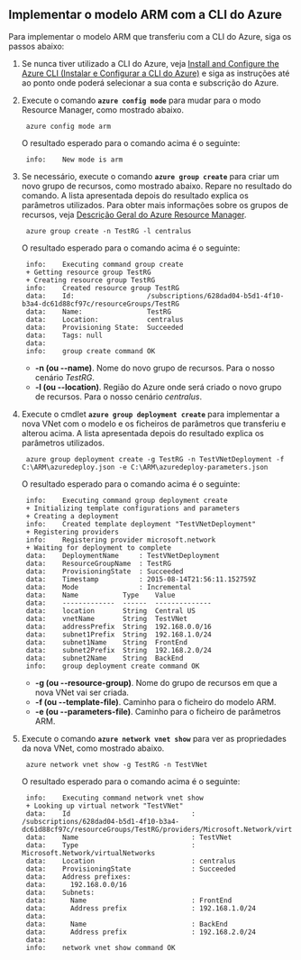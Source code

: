 ## Implementar o modelo ARM com a CLI do Azure

Para implementar o modelo ARM que transferiu com a CLI do Azure, siga os passos abaixo:

1. Se nunca tiver utilizado a CLI do Azure, veja [Install and Configure the Azure CLI (Instalar e Configurar a CLI do Azure)](../articles/xplat-cli-install.md) e siga as instruções até ao ponto onde poderá selecionar a sua conta e subscrição do Azure.
2. Execute o comando **`azure config mode`** para mudar para o modo Resource Manager, como mostrado abaixo.

        azure config mode arm

    O resultado esperado para o comando acima é o seguinte:

        info:    New mode is arm

3. Se necessário, execute o comando **`azure group create`** para criar um novo grupo de recursos, como mostrado abaixo. Repare no resultado do comando. A lista apresentada depois do resultado explica os parâmetros utilizados. Para obter mais informações sobre os grupos de recursos, veja [Descrição Geral do Azure Resource Manager](../articles/resource-group-overview.md).

        azure group create -n TestRG -l centralus

    O resultado esperado para o comando acima é o seguinte:

        info:    Executing command group create
        + Getting resource group TestRG
        + Creating resource group TestRG
        info:    Created resource group TestRG
        data:    Id:                  /subscriptions/628dad04-b5d1-4f10-b3a4-dc61d88cf97c/resourceGroups/TestRG
        data:    Name:                TestRG
        data:    Location:            centralus
        data:    Provisioning State:  Succeeded
        data:    Tags: null
        data:
        info:    group create command OK

    - **-n (ou --name)**. Nome do novo grupo de recursos. Para o nosso cenário *TestRG*.
    - **-l (ou --location)**. Região do Azure onde será criado o novo grupo de recursos. Para o nosso cenário *centralus*.

4. Execute o cmdlet **`azure group deployment create`** para implementar a nova VNet com o modelo e os ficheiros de parâmetros que transferiu e alterou acima. A lista apresentada depois do resultado explica os parâmetros utilizados.

        azure group deployment create -g TestRG -n TestVNetDeployment -f C:\ARM\azuredeploy.json -e C:\ARM\azuredeploy-parameters.json

    O resultado esperado para o comando acima é o seguinte:

        info:    Executing command group deployment create
        + Initializing template configurations and parameters
        + Creating a deployment
        info:    Created template deployment "TestVNetDeployment"
        + Registering providers
        info:    Registering provider microsoft.network
        + Waiting for deployment to complete
        data:    DeploymentName     : TestVNetDeployment
        data:    ResourceGroupName  : TestRG
        data:    ProvisioningState  : Succeeded
        data:    Timestamp          : 2015-08-14T21:56:11.152759Z
        data:    Mode               : Incremental
        data:    Name           Type    Value
        data:    -------------  ------  --------------
        data:    location       String  Central US
        data:    vnetName       String  TestVNet
        data:    addressPrefix  String  192.168.0.0/16
        data:    subnet1Prefix  String  192.168.1.0/24
        data:    subnet1Name    String  FrontEnd
        data:    subnet2Prefix  String  192.168.2.0/24
        data:    subnet2Name    String  BackEnd
        info:    group deployment create command OK

    - **-g (ou --resource-group)**. Nome do grupo de recursos em que a nova VNet vai ser criada.
    - **-f (ou --template-file)**. Caminho para o ficheiro do modelo ARM.
    - **-e (ou --parameters-file)**. Caminho para o ficheiro de parâmetros ARM.

5. Execute o comando **`azure network vnet show`** para ver as propriedades da nova VNet, como mostrado abaixo.

        azure network vnet show -g TestRG -n TestVNet

    O resultado esperado para o comando acima é o seguinte:

        info:    Executing command network vnet show
        + Looking up virtual network "TestVNet"
        data:    Id                              : /subscriptions/628dad04-b5d1-4f10-b3a4-dc61d88cf97c/resourceGroups/TestRG/providers/Microsoft.Network/virtualNetworks/TestVNet
        data:    Name                            : TestVNet
        data:    Type                            : Microsoft.Network/virtualNetworks
        data:    Location                        : centralus
        data:    ProvisioningState               : Succeeded
        data:    Address prefixes:
        data:      192.168.0.0/16
        data:    Subnets:
        data:      Name                          : FrontEnd
        data:      Address prefix                : 192.168.1.0/24
        data:
        data:      Name                          : BackEnd
        data:      Address prefix                : 192.168.2.0/24
        data:
        info:    network vnet show command OK



<!--HONumber=Jun16_HO2-->


